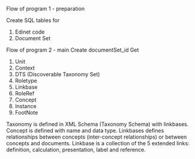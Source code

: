 Flow of program 1 - preparation

Create SQL tables for 
1. Edinet code
2. Document Set

Flow of program 2 - main
Create documentSet_id
Get 
1. Unit
2. Context
3. DTS (Discoverable Taxonomy Set)
4. Roletype
5. Linkbase
6. RoleRef
7. Concept
8. Instance
9. FootNote

Taxonomy is defined in XML Schema (Taxonomy Schema) with linkbases.
Concept is defined with name and data type.
Linkbases defines relationships between concepts (inter-concept relationships) or between concepts and documents.
Linkbase is a collection of the 5 extended links: definition, calculation, presentation, label and reference.
